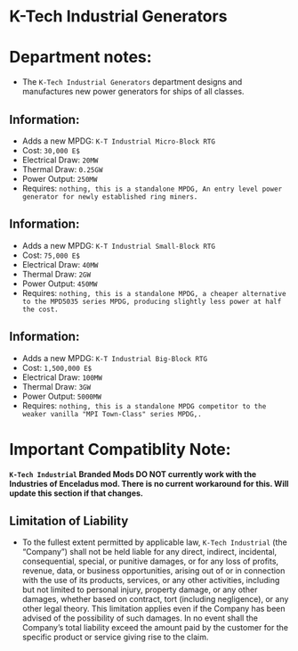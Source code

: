 # K-Tech Industrial Generators

# Department notes: 

- The `K-Tech Industrial Generators` department designs and manufactures new power generators for ships of all classes.

## Information:
- Adds a new MPDG: `K-T Industrial Micro-Block RTG`
- Cost: `30,000 E$`
- Electrical Draw: `20MW`
- Thermal Draw: `0.25GW`
- Power Output: `250MW`
- Requires: `nothing, this is a standalone MPDG, An entry level power generator for newly established ring miners.`

## Information:
- Adds a new MPDG: `K-T Industrial Small-Block RTG`
- Cost: `75,000 E$`
- Electrical Draw: `40MW`
- Thermal Draw: `2GW`
- Power Output: `450MW`
- Requires: `nothing, this is a standalone MPDG, a cheaper alternative to the MPD5035 series MPDG, producing slightly less power at half the cost.`

## Information:
- Adds a new MPDG: `K-T Industrial Big-Block RTG`
- Cost: `1,500,000 E$`
- Electrical Draw: `100MW`
- Thermal Draw: `3GW`
- Power Output: `5000MW`
- Requires: `nothing, this is a standalone MPDG competitor to the weaker vanilla "MPI Town-Class" series MPDG,.`


# Important Compatiblity Note:
**`K-Tech Industrial` Branded Mods DO NOT currently work with the Industries of Enceladus mod. There is no current workaround for this. Will update this section if that changes.**

## Limitation of Liability

- To the fullest extent permitted by applicable law, `K-Tech Industrial` (the “Company”) shall not be held liable for any direct, indirect, incidental, consequential, special, or punitive damages, or for any loss of profits, revenue, data, or business opportunities, arising out of or in connection with the use of its products, services, or any other activities, including but not limited to personal injury, property damage, or any other damages, whether based on contract, tort (including negligence), or any other legal theory. This limitation applies even if the Company has been advised of the possibility of such damages. In no event shall the Company’s total liability exceed the amount paid by the customer for the specific product or service giving rise to the claim.
